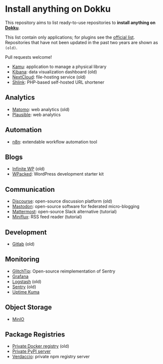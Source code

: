 # Install anything on Dokku

This repository aims to list ready-to-use repositories to **install anything on [Dokku][]**.

This list contain only applications; for plugins see the [official list][plugins]. Repositories that have not been
updated in the past two years are shown as `(old)`.

Pull requests welcome!

[plugins]: https://github.com/dokku/dokku/blob/master/docs/community/plugins.md

[Dokku]: https://dokku.com/

* [Kamu](https://github.com/ayr-ton/kamu): application to manage a physical library
* [Kibana](https://github.com/rclement/dokku-kibana): data visualization dashboard (old)
* [NextCloud](https://github.com/dionysio/dokku-nextcloud): file-hosting service (old)
* [Shlink](https://github.com/d1ceward/shlink_on_dokku): PHP-based self-hosted URL shortener

## Analytics

* [Matomo](https://github.com/rclement/dokku-matomo): web analytics (old)
* [Plausible](https://github.com/d1ceward/plausible_on_dokku): web analytics

## Automation

* [n8n](https://github.com/d1ceward/n8n_on_dokku): extendable workflow automation tool

## Blogs

* [Infinite WP](https://github.com/sman591/infinite-wp-dokku) (old)
* [WPacked](https://github.com/enricodeleo/wpacked): WordPress development starter kit

## Communication

* [Discourse](https://github.com/badsyntax/dokku-discourse): open-source discussion platform (old)
* [Mastodon](https://github.com/cooperaj/dokku-mastodon): open-source software for federated micro-blogging
* [Mattermost](https://tech.bixoto.com/deploy-mattermost-on-dokku/): open-source Slack alternative (tutorial)
* [Miniflux](https://felix.fyi/install-miniflux-using-dokku): RSS feed reader (tutorial)

## Development

* [Gitlab](https://github.com/hardpixel/dokku-gitlab) (old)

## Monitoring

* [GlitchTip](https://github.com/b-ggs/dokku-glitchtip): Open-source reimplementation of Sentry
* [Grafana](https://github.com/d1ceward/grafana_on_dokku)
* [Logstash](https://github.com/rclement/dokku-logstash) (old)
* [Sentry](https://github.com/mimischi/dokku-sentry) (old)
* [Uptime Kuma](https://github.com/d1ceward/uptime_kuma_on_dokku)

## Object Storage

* [MinIO](https://github.com/d1ceward/minio_on_dokku)

## Package Registries

* [Private Docker registry](https://github.com/ebeigarts/dokku-private-registry) (old)
* [Private PyPI server](https://github.com/Bixoto/dokku-pypiserver)
* [Verdaccio](https://github.com/ebeigarts/dokku-verdaccio): private npm registry server
